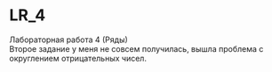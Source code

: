 # LR_4
Лабораторная работа 4 (Ряды)</br>
Второе задание у меня не совсем получилась, вышла проблема с округлением отрицательных чисел. 
